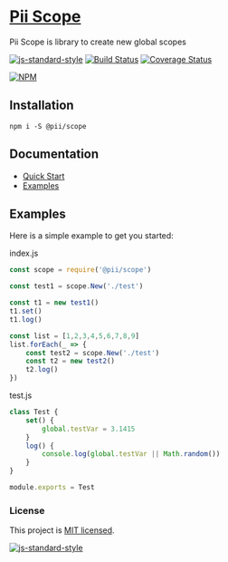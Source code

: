 # [Pii Scope](https://github.com/adrielcodeco/pii-scope)

Pii Scope is library to create new global scopes

[![js-standard-style](https://img.shields.io/badge/code%20style-standard-brightgreen.svg)](http://standardjs.com)
[![Build Status](https://travis-ci.org/adrielcodeco/pii-scope.svg?branch=master)](https://travis-ci.org/adrielcodeco/pii-scope)
[![Coverage Status](https://coveralls.io/repos/github/adrielcodeco/pii-scope/badge.svg)](https://coveralls.io/github/adrielcodeco/pii-scope)

[![NPM](https://nodei.co/npm/@pii/scope.png)](https://npmjs.org/package/@pii/scope)

## Installation

```
npm i -S @pii/scope
```

## Documentation

* [Quick Start](https://github.com/adrielcodeco/pii-scope/quick-start.html)
* [Examples](https://github.com/adrielcodeco/pii-scope/examples.html)

## Examples

Here is a simple example to get you started:

index.js

```js
const scope = require('@pii/scope')

const test1 = scope.New('./test')

const t1 = new test1()
t1.set()
t1.log()

const list = [1,2,3,4,5,6,7,8,9]
list.forEach(_ => {
    const test2 = scope.New('./test')
    const t2 = new test2()
    t2.log()
})
```

test.js

```js
class Test {
    set() {
        global.testVar = 3.1415
    }
    log() {
        console.log(global.testVar || Math.random())
    }
}

module.exports = Test
```

### License

This project is [MIT licensed](./LICENSE).

[![js-standard-style](https://cdn.rawgit.com/standard/standard/master/badge.svg)](http://standardjs.com)